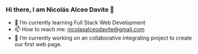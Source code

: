 ### Hi there, I am Nicolás Alceo Davite 👋

- 🌱 I’m currently learning Full Stack Web Development
- 📫 How to reach me: nicolasalceodavite@gmail.com
- 🔭 I’m currently working on an collaborative integrating project to create our first web page.

<!--
**NicoADavite/NicoADavite** is a ✨ _special_ ✨ repository because its `README.md` (this file) appears on your GitHub profile.

Here are some ideas to get you started:

- 🔭 I’m currently working on ...
- 🌱 I’m currently learning ...
- 👯 I’m looking to collaborate on ...
- 🤔 I’m looking for help with ...
- 💬 Ask me about ...
- 📫 How to reach me: ...
- 😄 Pronouns: ...
- ⚡ Fun fact: ...
-->
